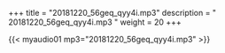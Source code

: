 +++
title = "20181220_56geq_qyy4i.mp3"
description = " 20181220_56geq_qyy4i.mp3 "
weight = 20
+++

{{< myaudio01 mp3="20181220_56geq_qyy4i.mp3" >}}

